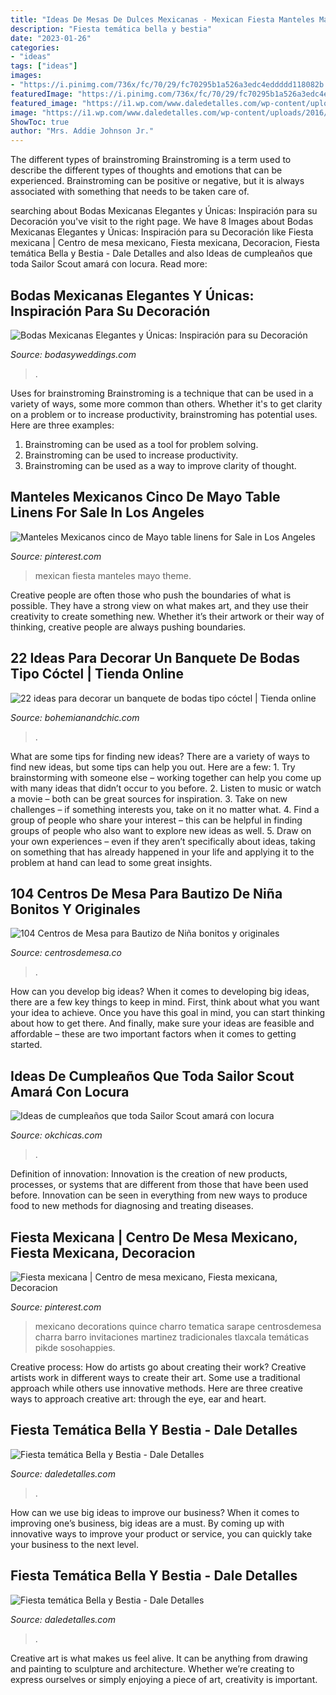 ```yaml
---
title: "Ideas De Mesas De Dulces Mexicanas - Mexican Fiesta Manteles Mayo Theme"
description: "Fiesta temática bella y bestia"
date: "2023-01-26"
categories:
- "ideas"
tags: ["ideas"]
images:
- "https://i.pinimg.com/736x/fc/70/29/fc70295b1a526a3edc4eddddd118082b.jpg"
featuredImage: "https://i.pinimg.com/736x/fc/70/29/fc70295b1a526a3edc4eddddd118082b.jpg"
featured_image: "https://i1.wp.com/www.daledetalles.com/wp-content/uploads/2016/01/6.jpg"
image: "https://i1.wp.com/www.daledetalles.com/wp-content/uploads/2016/01/22.jpg"
ShowToc: true
author: "Mrs. Addie Johnson Jr."
---
```



The different types of brainstroming
Brainstroming is a term used to describe the different types of thoughts and emotions that can be experienced. Brainstroming can be positive or negative, but it is always associated with something that needs to be taken care of.

	

		
searching about Bodas Mexicanas Elegantes y Únicas: Inspiración para su Decoración you've visit to the right page. We have 8 Images about Bodas Mexicanas Elegantes y Únicas: Inspiración para su Decoración like Fiesta mexicana | Centro de mesa mexicano, Fiesta mexicana, Decoracion, Fiesta temática Bella y Bestia - Dale Detalles and also Ideas de cumpleaños que toda Sailor Scout amará con locura. Read more:
		
    
## Bodas Mexicanas Elegantes Y Únicas: Inspiración Para Su Decoración

<img loading=lazy src="https://bodasyweddings.com/wp-content/uploads/2016/11/foto-call-para-una-fiesta-mexicana.jpg" onerror="this.onerror=null;this.src='https://tse2.mm.bing.net/th?id=OIP.SoDnEi4cUM80k4K7WehjkAHaNI&amp;pid=15.1';" alt="Bodas Mexicanas Elegantes y Únicas: Inspiración para su Decoración">

_Source: bodasyweddings.com_

>. 

	

Uses for brainstroming
Brainstroming is a technique that can be used in a variety of ways, some more common than others. Whether it's to get clarity on a problem or to increase productivity, brainstroming has potential uses. Here are three examples: 

1) Brainstroming can be used as a tool for problem solving.
2) Brainstroming can be used to increase productivity.
3) Brainstroming can be used as a way to improve clarity of thought.

    
## Manteles Mexicanos Cinco De Mayo Table Linens For Sale In Los Angeles

<img loading=lazy src="https://i.pinimg.com/736x/fc/70/29/fc70295b1a526a3edc4eddddd118082b.jpg" onerror="this.onerror=null;this.src='https://tse1.mm.bing.net/th?id=OIP.1yE3h7FGDTOM0UHfULGBpAHaJ4&amp;pid=15.1';" alt="Manteles Mexicanos cinco de Mayo table linens for Sale in Los Angeles">

_Source: pinterest.com_

>mexican fiesta manteles mayo theme. 

	

Creative people are often those who push the boundaries of what is possible. They have a strong view on what makes art, and they use their creativity to create something new. Whether it’s their artwork or their way of thinking, creative people are always pushing boundaries.

    
## 22 Ideas Para Decorar Un Banquete De Bodas Tipo Cóctel | Tienda Online

<img loading=lazy src="http://www.bohemianandchic.com/sites/default/files/decoracion_de_un_cocktail_para_boda_19_0.jpg" onerror="this.onerror=null;this.src='https://tse3.mm.bing.net/th?id=OIP.nOlBMCsFXnOeyfzQvLy_LgHaLG&amp;pid=15.1';" alt="22 ideas para decorar un banquete de bodas tipo cóctel | Tienda online">

_Source: bohemianandchic.com_

>. 

	

What are some tips for finding new ideas?
There are a variety of ways to find new ideas, but some tips can help you out. Here are a few: 1. Try brainstorming with someone else – working together can help you come up with many ideas that didn’t occur to you before. 2. Listen to music or watch a movie – both can be great sources for inspiration. 3. Take on new challenges – if something interests you, take on it no matter what. 4. Find a group of people who share your interest – this can be helpful in finding groups of people who also want to explore new ideas as well. 5. Draw on your own experiences – even if they aren’t specifically about ideas, taking on something that has already happened in your life and applying it to the problem at hand can lead to some great insights.

    
## 104 Centros De Mesa Para Bautizo De Niña Bonitos Y Originales

<img loading=lazy src="https://centrosdemesa.co/wp-content/uploads/2017/02/Centros-de-mesa-Bautizo-niña-38-550x733.jpg" onerror="this.onerror=null;this.src='https://tse4.mm.bing.net/th?id=OIP.-PC9bLbBWJUMRzLJu9f0WQHaJ3&amp;pid=15.1';" alt="104 Centros de Mesa para Bautizo de Niña bonitos y originales">

_Source: centrosdemesa.co_

>. 

	

How can you develop big ideas?
When it comes to developing big ideas, there are a few key things to keep in mind. First, think about what you want your idea to achieve. Once you have this goal in mind, you can start thinking about how to get there. And finally, make sure your ideas are feasible and affordable – these are two important factors when it comes to getting started.

    
## Ideas De Cumpleaños Que Toda Sailor Scout Amará Con Locura

<img loading=lazy src="https://www.okchicas.com/wp-content/uploads/2020/06/Fiesta-con-temática-de-Sailor-moon-14.jpg" onerror="this.onerror=null;this.src='https://tse4.mm.bing.net/th?id=OIP.IuKKFFu4FtbMWYcItVNWeQHaNK&amp;pid=15.1';" alt="Ideas de cumpleaños que toda Sailor Scout amará con locura">

_Source: okchicas.com_

>. 

	

Definition of innovation:
Innovation is the creation of new products, processes, or systems that are different from those that have been used before. Innovation can be seen in everything from new ways to produce food to new methods for diagnosing and treating diseases.

    
## Fiesta Mexicana | Centro De Mesa Mexicano, Fiesta Mexicana, Decoracion

<img loading=lazy src="https://i.pinimg.com/736x/56/6b/f1/566bf1f9d60ce84f84a5c2b0070dbec7.jpg" onerror="this.onerror=null;this.src='https://tse4.mm.bing.net/th?id=OIP.AyJd1d_I6kSsRSHzXoPGsAHaJ3&amp;pid=15.1';" alt="Fiesta mexicana | Centro de mesa mexicano, Fiesta mexicana, Decoracion">

_Source: pinterest.com_

>mexicano decorations quince charro tematica sarape centrosdemesa charra barro invitaciones martinez tradicionales tlaxcala temáticas pikde sosohappies. 

	

Creative process: How do artists go about creating their work?
Creative artists work in different ways to create their art. Some use a traditional approach while others use innovative methods. Here are three creative ways to approach creative art: through the eye, ear and heart.

    
## Fiesta Temática Bella Y Bestia - Dale Detalles

<img loading=lazy src="https://i1.wp.com/www.daledetalles.com/wp-content/uploads/2016/01/22.jpg" onerror="this.onerror=null;this.src='https://tse1.mm.bing.net/th?id=OIP.UU21_CguMvBH2QZj7ZnD5wHaJ4&amp;pid=15.1';" alt="Fiesta temática Bella y Bestia - Dale Detalles">

_Source: daledetalles.com_

>. 

	

How can we use big ideas to improve our business?
When it comes to improving one’s business, big ideas are a must. By coming up with innovative ways to improve your product or service, you can quickly take your business to the next level.

    
## Fiesta Temática Bella Y Bestia - Dale Detalles

<img loading=lazy src="https://i1.wp.com/www.daledetalles.com/wp-content/uploads/2016/01/6.jpg" onerror="this.onerror=null;this.src='https://tse4.mm.bing.net/th?id=OIP.dva2PqtkhrURLU5n1BpJjwHaJ4&amp;pid=15.1';" alt="Fiesta temática Bella y Bestia - Dale Detalles">

_Source: daledetalles.com_

>. 

	

Creative art is what makes us feel alive. It can be anything from drawing and painting to sculpture and architecture. Whether we’re creating to express ourselves or simply enjoying a piece of art, creativity is important.

